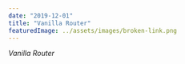 ```yaml
---
date: "2019-12-01"
title: "Vanilla Router"
featuredImage: ../assets/images/broken-link.png
---
```


*Vanilla Router*
